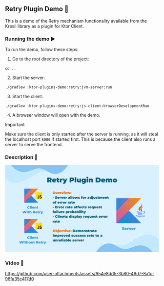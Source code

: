 ## Retry Plugin Demo 🔁

This is a demo of the Retry mechanism functionality 
available from the Kresil library as a plugin for Ktor Client.

### Running the demo ▶️

To run the demo, follow these steps:

1. Go to the root directory of the project:

```shell
cd ..
```

2. Start the server:

```shell
./gradlew :ktor-plugins-demo:retry:jvm-server:run
```

3. Start the client:

```shell
./gradlew :ktor-plugins-demo:retry:js-client:browserDevelopmentRun
```

4. A browser window will open with the demo.

> [!IMPORTANT]
> Make sure the client is only started after the server is running,
> as it will steal the localhost port `8080` if started first. This is because the client also runs a server to serve
> the frontend.

### Description 📝

![Ktor Retry Plugin Demo](../../docs/images/ktor-plugin-demos/ktor-retry-plugin-demo.png)

### Video 🎥

https://github.com/user-attachments/assets/954e8dd5-3b80-49d7-8a1c-96fa35c417d0
